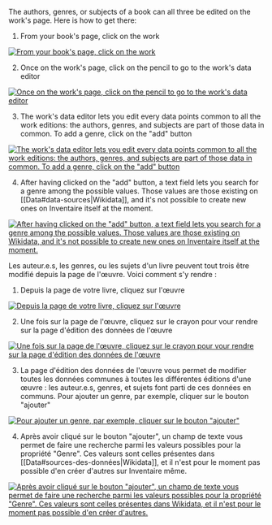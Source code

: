 <!-- LANG:EN, title="How to add an author, a genre, or a subject to a book"-->



The authors, genres, or subjects of a book can all three be edited on the work's page. Here is how to get there:



1. From your book's page, click on the work

[![From your book's page, click on the work](https://user-images.githubusercontent.com/1596934/92142447-22deba00-ee14-11ea-90fd-38b38b2ada9a.jpg)](https://user-images.githubusercontent.com/1596934/92142447-22deba00-ee14-11ea-90fd-38b38b2ada9a.jpg)



2. Once on the work's page, click on the pencil to go to the work's data editor

[![Once on the work's page, click on the pencil to go to the work's data editor](https://user-images.githubusercontent.com/1596934/92142441-207c6000-ee14-11ea-8837-07954ecd43ce.jpg)](https://user-images.githubusercontent.com/1596934/92142441-207c6000-ee14-11ea-8837-07954ecd43ce.jpg)



3. The work's data editor lets you edit every data points common to all the work editions: the authors, genres, and subjects are part of those data in common. To add a genre, click on the "add" button

[![The work's data editor lets you edit every data points common to all the work editions: the authors, genres, and subjects are part of those data in common. To add a genre, click on the "add" button](https://user-images.githubusercontent.com/1596934/92142444-21ad8d00-ee14-11ea-9193-73f4e2100d3b.jpg)](https://user-images.githubusercontent.com/1596934/92142444-21ad8d00-ee14-11ea-9193-73f4e2100d3b.jpg)



4. After having clicked on the "add" button, a text field lets you search for a genre among the possible values. Those values are those existing on [[Data#data-sources|Wikidata]], and it's not possible to create new ones on Inventaire itself at the moment.

[![After having clicked on the "add" button, a text field lets you search for a genre among the possible values. Those values are those existing on Wikidata, and it's not possible to create new ones on Inventaire itself at the moment.](https://user-images.githubusercontent.com/1596934/92142453-240fe700-ee14-11ea-9f7c-9ccba3131e22.jpg)](https://user-images.githubusercontent.com/1596934/92142453-240fe700-ee14-11ea-9f7c-9ccba3131e22.jpg)



<!-- LANG:FR, title="Comment ajouter un auteur, un genre, ou un sujet à un livre"-->



Les auteur.e.s, les genres, ou les sujets d'un livre peuvent tout trois être modifié depuis la page de l'œuvre. Voici comment s'y rendre :



1. Depuis la page de votre livre, cliquez sur l'œuvre

[![Depuis la page de votre livre, cliquez sur l'œuvre](https://user-images.githubusercontent.com/1596934/92142445-22462380-ee14-11ea-95fd-b859484a6a3e.jpg)](https://user-images.githubusercontent.com/1596934/92142445-22462380-ee14-11ea-95fd-b859484a6a3e.jpg)



2. Une fois sur la page de l'œuvre, cliquez sur le crayon pour vour rendre sur la page d'édition des données de l'œuvre

[![Une fois sur la page de l'œuvre, cliquez sur le crayon pour vour rendre sur la page d'édition des données de l'œuvre](https://user-images.githubusercontent.com/1596934/92142437-1f4b3300-ee14-11ea-8c5c-b85c2d974144.jpg)](https://user-images.githubusercontent.com/1596934/92142437-1f4b3300-ee14-11ea-8c5c-b85c2d974144.jpg)



3. La page d'édition des données de l'œuvre vous permet de modifier toutes les données communes à toutes les différentes éditions d'une œuvre : les auteur.e.s, genres, et sujets font parti de ces données en communs. Pour ajouter un genre, par exemple, cliquer sur le bouton "ajouter"

[![Pour ajouter un genre, par exemple, cliquer sur le bouton "ajouter"](https://user-images.githubusercontent.com/1596934/92142442-2114f680-ee14-11ea-9020-11cf8c6240be.jpg)](https://user-images.githubusercontent.com/1596934/92142442-2114f680-ee14-11ea-9020-11cf8c6240be.jpg)



4. Après avoir cliqué sur le bouton "ajouter", un champ de texte vous permet de faire une recherche parmi les valeurs possibles pour la propriété "Genre". Ces valeurs sont celles présentes dans [[Data#sources-des-données|Wikidata]], et il n'est pour le moment pas possible d'en créer d'autres sur Inventaire même.

[![Après avoir cliqué sur le bouton "ajouter", un champ de texte vous permet de faire une recherche parmi les valeurs possibles pour la propriété "Genre". Ces valeurs sont celles présentes dans Wikidata, et il n'est pour le moment pas possible d'en créer d'autres.](https://user-images.githubusercontent.com/1596934/92142450-23775080-ee14-11ea-9ff9-bf27688173f9.jpg)](https://user-images.githubusercontent.com/1596934/92142450-23775080-ee14-11ea-9ff9-bf27688173f9.jpg)
